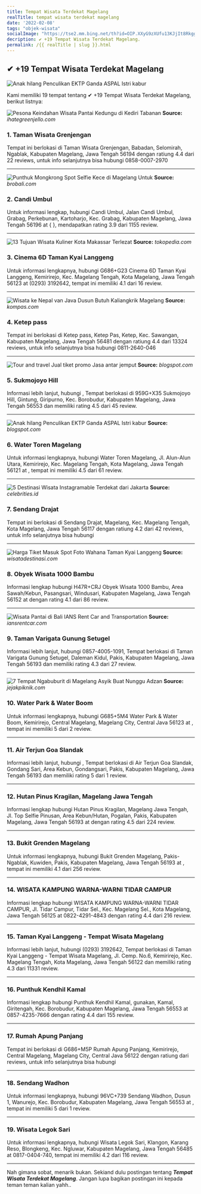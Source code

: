 ```yaml
---
title: Tempat Wisata Terdekat Magelang
realTitle: tempat wisata terdekat magelang
date: '2022-02-08'
tags: "objek-wisata"
socialImage: "https://tse2.mm.bing.net/th?id=OIP.XXyG9zXUfu13KJjIt8RkggDfEY&amp;pid=15.1"
decription: ✔ +19 Tempat Wisata Terdekat Magelang.
permalink: /{{ realTitle | slug }}.html
---
```


## ✔ +19 Tempat Wisata Terdekat Magelang

![Anak hilang Penculikan EKTP Ganda  ASPAL Istri kabur ](https://2.bp.blogspot.com/-oT0dhernYCY/V_pXojRTAfI/AAAAAAAAAL8/a31nvYIxP5Qf5gIxdxUw4phQr7sP7fZBACLcB/s640/A%2BPOLISI%2BNANA%2B998.jpg)



Kami memiliki 19 tempat tentang ✔ +19 Tempat Wisata Terdekat Magelang, berikut listnya:



![Pesona Keindahan Wisata Pantai Kedungu di Kediri Tabanan ](https://tse1.mm.bing.net/th?id=OIP.ksKkna8sLEP4GRs3XB3hpAHaG-&amp;pid=15.1)
**Source:** _ihategreenjello.com_


### 1. Taman Wisata Grenjengan



Tempat ini berlokasi di Taman Wisata Grenjengan, Babadan, Selomirah, Ngablak, Kabupaten Magelang, Jawa Tengah 56194 dengan ratiung 4.4 dari 22 reviews, untuk info selanjutnya bisa hubungi 0858-0007-2970

---


![Punthuk Mongkrong Spot Selfie Kece di Magelang Untuk ](https://tse2.mm.bing.net/th?id=OIP.XTfEUaiNoN-fnMVr8EjoqQHaFj&amp;pid=15.1)
**Source:** _brobali.com_


### 2. Candi Umbul



Untuk informasi lengkap, hubungi Candi Umbul, Jalan Candi Umbul, Grabag, Perkebunan, Kartoharjo, Kec. Grabag, Kabupaten Magelang, Jawa Tengah 56196 at {  }, mendapatkan rating 3.9 dari 1155 review.

---


![13 Tujuan Wisata Kuliner Kota Makassar Terlezat ](https://tse2.mm.bing.net/th?id=OIP.phzLu8RrlIo-p5-l5S2yKAHaE8&amp;pid=15.1)
**Source:** _tokopedia.com_


### 3. Cinema 6D Taman Kyai Langgeng



Untuk informasi lengkapnya, hubungi G686+G23 Cinema 6D Taman Kyai Langgeng, Kemirirejo, Kec. Magelang Tengah, Kota Magelang, Jawa Tengah 56123 at (0293) 3192642, tempat ini memiliki 4.1 dari 16 review.

---


![Wisata ke Nepal van Java Dusun Butuh Kaliangkrik Magelang ](https://tse3.mm.bing.net/th?id=OIP.4v4wA5pHqzdRu32vZb4tOAHaE8&amp;pid=15.1)
**Source:** _kompas.com_


### 4. Ketep pass



Tempat ini berlokasi di Ketep pass, Ketep Pas, Ketep, Kec. Sawangan, Kabupaten Magelang, Jawa Tengah 56481 dengan ratiung 4.4 dari 13324 reviews, untuk info selanjutnya bisa hubungi 0811-2640-046

---


![Tour and travel Jual tiket promo Jasa antar jemput ](https://tse2.mm.bing.net/th?id=OIP.m6cTgbH19F4TnvWmfYuY8QHaG1&amp;pid=15.1)
**Source:** _blogspot.com_


### 5. Sukmojoyo Hill



Informasi lebih lanjut, hubungi , Tempat berlokasi di 959G+X35 Sukmojoyo Hill, Gintung, Giripurno, Kec. Borobudur, Kabupaten Magelang, Jawa Tengah 56553 dan memiliki rating 4.5 dari 45 review.

---


![Anak hilang Penculikan EKTP Ganda  ASPAL Istri kabur ](https://tse4.mm.bing.net/th?id=OIP.AB9OaGl_O2YIFCuHP2L7rAHaGi&amp;pid=15.1)
**Source:** _blogspot.com_


### 6. Water Toren Magelang



Untuk informasi lengkapnya, hubungi Water Toren Magelang, Jl. Alun-Alun Utara, Kemirirejo, Kec. Magelang Tengah, Kota Magelang, Jawa Tengah 56121 at , tempat ini memiliki 4.5 dari 61 review.

---


![5 Destinasi Wisata Instagramable Terdekat dari Jakarta ](https://tse3.mm.bing.net/th?id=OIP.E4rCCRRp98yq5hwWjGoskAHaE7&amp;pid=15.1)
**Source:** _celebrities.id_


### 7. Sendang Drajat



Tempat ini berlokasi di Sendang Drajat, Magelang, Kec. Magelang Tengah, Kota Magelang, Jawa Tengah 56117 dengan ratiung 4.2 dari 42 reviews, untuk info selanjutnya bisa hubungi 

---


![Harga Tiket Masuk Spot Foto  Wahana Taman Kyai Langgeng ](https://tse4.mm.bing.net/th?id=OIP.XlvlUzehvTzGFQpWVi9WggHaEA&amp;pid=15.1)
**Source:** _wisatadestinasi.com_


### 8. Obyek Wisata 1000 Bambu



Informasi lengkap hubungi H47R+CRJ Obyek Wisata 1000 Bambu, Area Sawah/Kebun, Pasangsari, Windusari, Kabupaten Magelang, Jawa Tengah 56152 at  dengan rating 4.1 dari 86 review.

---


![Wisata Pantai di Bali  IANS Rent Car and Transportation](https://tse3.mm.bing.net/th?id=OIP.vGGIcs2twH1fAe4-60vh3QHaEK&amp;pid=15.1)
**Source:** _iansrentcar.com_


### 9. Taman Varigata Gunung Setugel



Informasi lebih lanjut, hubungi 0857-4005-1091, Tempat berlokasi di Taman Varigata Gunung Setugel, Daleman Kidul, Pakis, Kabupaten Magelang, Jawa Tengah 56193 dan memiliki rating 4.3 dari 27 review.

---


![7 Tempat Ngabuburit di Magelang Asyik Buat Nunggu Adzan ](https://tse2.mm.bing.net/th?id=OIP.JM0yPBZ5NdRLwRJkVvAyGwHaEd&amp;pid=15.1)
**Source:** _jejakpiknik.com_


### 10. Water Park &amp; Water Boom



Untuk informasi lengkapnya, hubungi G685+5M4 Water Park &amp; Water Boom, Kemirirejo, Central Magelang, Magelang City, Central Java 56123 at , tempat ini memiliki 5 dari 2 review.

---


### 11. Air Terjun Goa Slandak



Informasi lebih lanjut, hubungi , Tempat berlokasi di Air Terjun Goa Slandak, Gondang Sari, Area Kebun, Gondangsari, Pakis, Kabupaten Magelang, Jawa Tengah 56193 dan memiliki rating 5 dari 1 review.

---


### 12. Hutan Pinus Kragilan, Magelang Jawa Tengah



Informasi lengkap hubungi Hutan Pinus Kragilan, Magelang Jawa Tengah, Jl. Top Selfie Pinusan, Area Kebun/Hutan, Pogalan, Pakis, Kabupaten Magelang, Jawa Tengah 56193 at  dengan rating 4.5 dari 224 review.

---


### 13. Bukit Grenden Magelang



Untuk informasi lengkapnya, hubungi Bukit Grenden Magelang, Pakis-Ngablak, Kuwiden, Pakis, Kabupaten Magelang, Jawa Tengah 56193 at , tempat ini memiliki 4.1 dari 256 review.

---


### 14. WISATA KAMPUNG WARNA-WARNI TIDAR CAMPUR



Informasi lengkap hubungi WISATA KAMPUNG WARNA-WARNI TIDAR CAMPUR, Jl. Tidar Campur, Tidar Sel., Kec. Magelang Sel., Kota Magelang, Jawa Tengah 56125 at 0822-4291-4843 dengan rating 4.4 dari 216 review.

---


### 15. Taman Kyai Langgeng - Tempat Wisata Magelang



Informasi lebih lanjut, hubungi (0293) 3192642, Tempat berlokasi di Taman Kyai Langgeng - Tempat Wisata Magelang, Jl. Cemp. No.6, Kemirirejo, Kec. Magelang Tengah, Kota Magelang, Jawa Tengah 56122 dan memiliki rating 4.3 dari 11331 review.

---


### 16. Punthuk Kendhil Kamal



Informasi lengkap hubungi Punthuk Kendhil Kamal, gunakan, Kamal, Giritengah, Kec. Borobudur, Kabupaten Magelang, Jawa Tengah 56553 at 0857-4235-7666 dengan rating 4.4 dari 155 review.

---


### 17. Rumah Apung Panjang



Tempat ini berlokasi di G686+M5P Rumah Apung Panjang, Kemirirejo, Central Magelang, Magelang City, Central Java 56122 dengan ratiung  dari  reviews, untuk info selanjutnya bisa hubungi 

---


### 18. Sendang Wadhon



Untuk informasi lengkapnya, hubungi 96VC+739 Sendang Wadhon, Dusun 1, Wanurejo, Kec. Borobudur, Kabupaten Magelang, Jawa Tengah 56553 at , tempat ini memiliki 5 dari 1 review.

---


### 19. Wisata Legok Sari



Untuk informasi lengkapnya, hubungi Wisata Legok Sari, Klangon, Karang Reso, Blongkeng, Kec. Ngluwar, Kabupaten Magelang, Jawa Tengah 56485 at 0817-0404-740, tempat ini memiliki 4.2 dari 116 review.

---









Nah gimana sobat, menarik bukan. Sekiand dulu postingan tentang ***Tempat Wisata Terdekat Magelang***. Jangan lupa bagikan postingan ini kepada teman teman kalian yahh..
